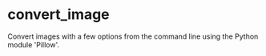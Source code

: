 # convert_image
Convert images with a few options from the command line using the Python module 'Pillow'.
